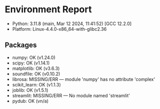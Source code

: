 # Environment Report

- Python: 3.11.8 (main, Mar 12 2024, 11:41:52) [GCC 12.2.0]
- Platform: Linux-4.4.0-x86_64-with-glibc2.36

## Packages
- numpy: OK (v1.24.0)
- scipy: OK (v1.14.1)
- matplotlib: OK (v3.6.3)
- soundfile: OK (v0.10.2)
- librosa: MISSING/ERR — module 'numpy' has no attribute 'complex'
- scikit_learn: OK (v1.1.3)
- joblib: OK (v1.5.1)
- streamlit: MISSING/ERR — No module named 'streamlit'
- pydub: OK (vn/a)
